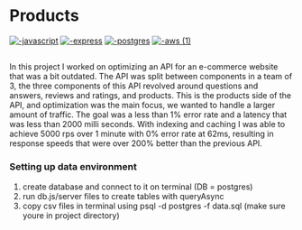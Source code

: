 # Products

<a href="https://developer.mozilla.org/en-US/docs/Web/JavaScript/Guide/Introduction">![-javascript](https://user-images.githubusercontent.com/103979716/199113123-04739e76-7bf1-4ce8-a19b-68228ebabc5f.svg)</a>
<a href="https://expressjs.com/">![-express](https://user-images.githubusercontent.com/103979716/199112780-09753942-cce4-4551-9b0d-91d391a5d0fe.svg)</a>
<a href="https://www.postgresql.org/">![-postgres](https://user-images.githubusercontent.com/103979716/205512689-b6ec7696-0e88-407a-96f7-3b42bdf9d5a7.svg)</a>
<a href="https://aws.amazon.com/">![-aws (1)](https://user-images.githubusercontent.com/103979716/199112786-2dcb17cd-0650-478b-b1f7-aa7394574d8c.svg)</a>
##

In this project I worked on optimizing an API for an e-commerce website that was a bit outdated. The API was split between components in a team of 3, the three components of this API revolved around questions and answers, reviews and ratings, and products. This is the products side of the API, and optimization was the main focus, we wanted to handle a larger amount of traffic. The goal was a less than 1% error rate and a latency that was less than 2000 milli seconds. With indexing and caching I was able to achieve 5000 rps over 1 minute with 0% error rate at 62ms, resulting in response speeds that were over 200% better than the previous API.

### Setting up data environment
1) create database and connect to it on terminal (DB = postgres)
2) run db.js/server files to create tables with queryAsync
3) copy csv files in terminal using psql -d postgres -f data.sql (make sure youre in project directory)
